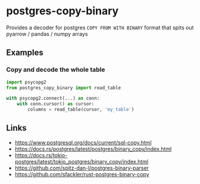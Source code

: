 # postgres-copy-binary

Provides a decoder for postgres `COPY FROM WITH BINARY` format that spits out pyarrow / pandas / numpy arrays

## Examples

### Copy and decode the whole table

```python
import psycopg2
from postgres_copy_binary import read_table

with psycopg2.connect(...) as conn:
    with conn.cursor() as cursor:
        columns = read_table(cursor, 'my_table')
```

## Links

- https://www.postgresql.org/docs/current/sql-copy.html
- https://docs.rs/postgres/latest/postgres/binary_copy/index.html
- https://docs.rs/tokio-postgres/latest/tokio_postgres/binary_copy/index.html
- https://github.com/spitz-dan-l/postgres-binary-parser
- https://github.com/sfackler/rust-postgres-binary-copy 


